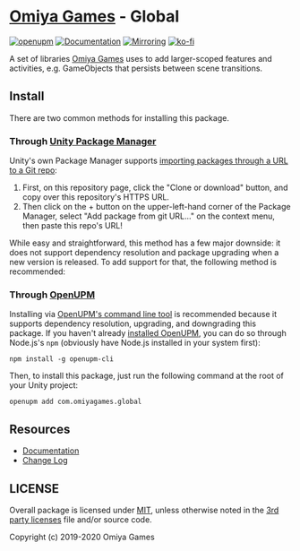 # [Omiya Games](https://www.omiyagames.com/) - Global

[![openupm](https://img.shields.io/npm/v/com.omiyagames.global?label=openupm&registry_uri=https://package.openupm.com)](https://openupm.com/packages/com.omiyagames.global/) [![Documentation](https://github.com/OmiyaGames/omiya-games-global/workflows/Host%20DocFX%20Documentation/badge.svg)](https://omiyagames.github.io/omiya-games-global/) [![Mirroring](https://github.com/OmiyaGames/omiya-games-global/workflows/Mirroring/badge.svg)](https://bitbucket.org/OmiyaGames/omiya-games-global) [![ko-fi](https://www.ko-fi.com/img/githubbutton_sm.svg)](https://ko-fi.com/I3I51KS8F)

A set of libraries [Omiya Games](https://www.omiyagames.com/) uses to add larger-scoped features and activities, e.g. GameObjects that persists between scene transitions.

## Install

There are two common methods for installing this package.

### Through [Unity Package Manager](https://docs.unity3d.com/Manual/upm-ui-giturl.html)

Unity's own Package Manager supports [importing packages through a URL to a Git repo](https://docs.unity3d.com/Manual/upm-ui-giturl.html):

1. First, on this repository page, click the "Clone or download" button, and copy over this repository's HTTPS URL.  
2. Then click on the + button on the upper-left-hand corner of the Package Manager, select "Add package from git URL..." on the context menu, then paste this repo's URL!

While easy and straightforward, this method has a few major downside: it does not support dependency resolution and package upgrading when a new version is released.  To add support for that, the following method is recommended:

### Through [OpenUPM](https://openupm.com/)

Installing via [OpenUPM's command line tool](https://openupm.com/) is recommended because it supports dependency resolution, upgrading, and downgrading this package.  If you haven't already [installed OpenUPM](https://openupm.com/docs/getting-started.html#installing-openupm-cli), you can do so through Node.js's `npm` (obviously have Node.js installed in your system first):
```
npm install -g openupm-cli
```
Then, to install this package, just run the following command at the root of your Unity project:
```
openupm add com.omiyagames.global
```

## Resources

- [Documentation](https://omiyagames.github.io/omiya-games-global/)
- [Change Log](https://omiyagames.github.io/omiya-games-global/manual/changelog.html)

## LICENSE

Overall package is licensed under [MIT](https://github.com/OmiyaGames/omiya-games-global/blob/master/LICENSE.md), unless otherwise noted in the [3rd party licenses](https://github.com/OmiyaGames/omiya-games-global/blob/master/THIRD%20PARTY%20NOTICES.md) file and/or source code.

Copyright (c) 2019-2020 Omiya Games

